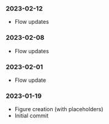 ### 2023-02-12
- Flow updates

### 2023-02-08
- Flow updates

### 2023-02-01
- Flow update

### 2023-01-19
- Figure creation (with placeholders)
- Initial commit
